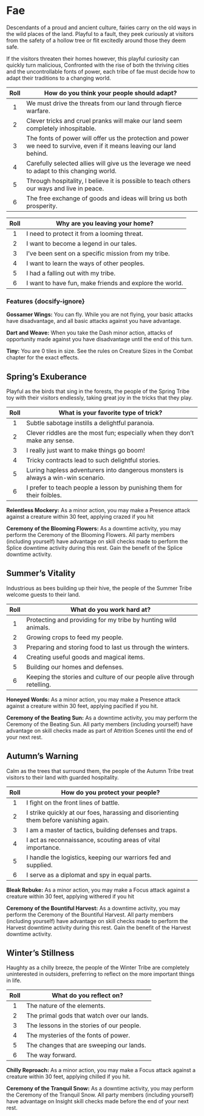 # Fae
Descendants of a proud and ancient culture, fairies carry on the old ways in the wild places of the land. Playful to a fault, they peek curiously at visitors from the safety of a hollow tree or flit excitedly around those they deem safe.

If the visitors threaten their homes however, this playful curiosity can quickly turn malicious, Confronted with the rise of both the thriving cities and the uncontrollable fonts of power, each tribe of fae must decide how to adapt their traditions to a changing world.

<div class="side-panel">

| Roll  | How do you think your people should adapt?                                                                              |
| :---: | ----------------------------------------------------------------------------------------------------------------------- |
|   1   | We must drive the threats from our land through fierce warfare.                                                         |
|   2   | Clever tricks and cruel pranks will make our land seem completely inhospitable.                                         |
|   3   | The fonts of power will offer us the protection and power we need to survive, even if it means leaving our land behind. |
|   4   | Carefully selected allies will give us the leverage we need to adapt to this changing world.                            |
|   5   | Through hospitality, I believe it is possible to teach others our ways and live in peace.                               |
|   6   | The free exchange of goods and ideas will bring us both prosperity.                                                     |

| Roll  | Why are you leaving your home?                          |
| :---: | ------------------------------------------------------- |
|   1   | I need to protect it from a looming threat.             |
|   2   | I want to become a legend in our tales.                 |
|   3   | I’ve been sent on a specific mission from my tribe.     |
|   4   | I want to learn the ways of other peoples.              |
|   5   | I had a falling out with my tribe.                      |
|   6   | I want to have fun, make friends and explore the world. |

</div>

### Features {docsify-ignore}

**Gossamer Wings:** You can fly. While you are not flying, your basic attacks have disadvantage, and all basic attacks against you have advantage.

**Dart and Weave:** When you take the Dash minor action, attacks of opportunity made against you have disadvantage until the end of this turn.

**Tiny:** You are 0 tiles in size. See the rules on Creature Sizes in the Combat chapter for the exact effects.

## Spring’s Exuberance
Playful as the birds that sing in the forests, the people of the Spring Tribe toy with their visitors endlessly, taking great joy in the tricks that they play.

<div class="side-panel">

| Roll  | What is your favorite type of trick?                                             |
| :---: | -------------------------------------------------------------------------------- |
|   1   | Subtle sabotage instills a delightful paranoia.                                  |
|   2   | Clever riddles are the most fun; especially when they don’t make any sense.      |
|   3   | I really just want to make things go boom!                                       |
|   4   | Tricky contracts lead to such delightful stories.                                |
|   5   | Luring hapless adventurers into dangerous monsters is always a win-win scenario. |
|   6   | I prefer to teach people a lesson by punishing them for their foibles.           |

</div>

**Relentless Mockery:** As a minor action, you may make a Presence attack against a creature within 30 feet, applying crazed if you hit

**Ceremony of the Blooming Flowers:** As a downtime activity, you may perform the Ceremony of the Blooming Flowers. All party members (including yourself) have advantage on skill checks made to perform the Splice downtime activity during this rest.  Gain the benefit of the Splice downtime activity.

## Summer’s Vitality
Industrious as bees building up their hive, the people of the Summer Tribe welcome guests to their land.

<div class="side-panel">

| Roll  | What do you work hard at?                                              |
| :---: | ---------------------------------------------------------------------- |
|   1   | Protecting and providing for my tribe by hunting  wild animals.        |
|   2   | Growing crops to feed my people.                                       |
|   3   | Preparing and storing food to last us through the winters.             |
|   4   | Creating useful goods and magical items.                               |
|   5   | Building our homes and defenses.                                       |
|   6   | Keeping the stories and culture of our people alive through retelling. |

</div>

**Honeyed Words:** As a minor action, you may make a Presence attack against a creature within 30 feet, applying pacified if you hit.

**Ceremony of the Beating Sun:** As a downtime activity, you may perform the Ceremony of the Beating Sun. All party members (including yourself) have advantage on skill checks made as part of Attrition Scenes until the end of your next rest.

## Autumn’s Warning
Calm as the trees that surround them, the people of the Autumn Tribe treat visitors to their land with guarded hospitality.

<div class="side-panel">

| Roll  | How do you protect your people?                                                       |
| :---: | ------------------------------------------------------------------------------------- |
|   1   | I fight on the front lines of battle.                                                 |
|   2   | I strike quickly at our foes, harassing and disorienting them before vanishing again. |
|   3   | I am a master of tactics, building defenses and traps.                                |
|   4   | I act as reconnaissance, scouting areas of vital importance.                          |
|   5   | I handle the logistics, keeping our warriors fed and supplied.                        |
|   6   | I serve as a diplomat and spy in equal parts.                                         |

</div>

**Bleak Rebuke:** As a minor action, you may make a Focus attack against a creature within 30 feet, applying withered if you hit

**Ceremony of the Bountiful Harvest:** As a downtime activity, you may perform the Ceremony of the Bountiful Harvest. All party members (including yourself) have advantage on skill checks made to perform the Harvest downtime activity during this rest.  Gain the benefit of the Harvest downtime activity. 

## Winter’s Stillness
Haughty as a chilly breeze, the people of the Winter Tribe are completely uninterested in outsiders, preferring to reflect on the more important things in life.

<div class="side-panel">

| Roll  | What do you reflect on?                    |
| :---: | ------------------------------------------ |
|   1   | The nature of the elements.                |
|   2   | The primal gods that watch over our lands. |
|   3   | The lessons in the stories of our people.  |
|   4   | The mysteries of the fonts of power.       |
|   5   | The changes that are sweeping our lands.   |
|   6   | The way forward.                           |

</div>

**Chilly Reproach:** As a minor action, you may make a Focus attack against a creature within 30 feet, applying chilled if you hit.

**Ceremony of the Tranquil Snow:** As a downtime activity, you may perform the Ceremony of the Tranquil Snow. All party members (including yourself) have advantage on Insight skill checks made before the end of your next rest.
